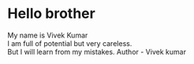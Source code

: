 # Hello brother 
My name is Vivek Kumar<br>
I am full of potential but very careless.<br>
But I will learn from my mistakes.
Author - Vivek kumar